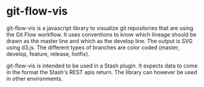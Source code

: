 git-flow-vis
============
git-flow-vis is a javascript library to visualize git repositories that are using the Git Flow workflow. It uses conventions to know which lineage should be drawn as the master line and which as the develop line. The output is SVG using d3.js. The different types of branches are color coded (master, develop, feature, release, hotfix).

git-flow-vis is intended to be used in a Stash plugin. It expects data to come in the format the Stash's REST apis return. The library can however be used in other environments.
